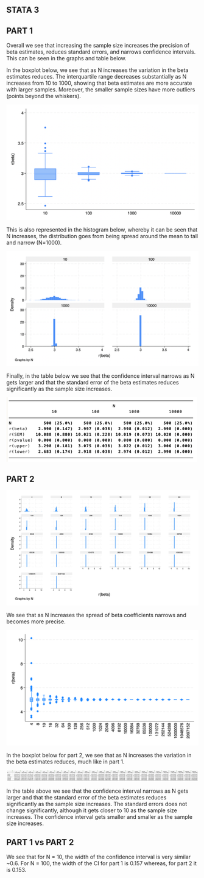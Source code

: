 ## STATA 3

## PART 1 
Overall we see that increasing the sample size increases the precision of beta estimates, reduces standard errors, and narrows confidence intervals. This can be seen in the graphs and table below.

In the boxplot below, we see that as N increases the variation in the beta estimates reduces. The interquartile range decreases substantially as N increases from 10 to 1000, showing that beta estimates are more accurate with larger samples. Moreover, the smaller sample sizes have more outliers (points beyond the whiskers).

 ![Boxplot](./box.png)


This is also represented in the histogram below, whereby it can be seen that N increases, the distribution goes from being spread around the mean to tall and narrow (N=1000).

 ![Histogram](./part_one.png)


Finally, in the table below we see that the confidence interval narrows as N gets larger and that the standard error of the beta estimates reduces significantly as the sample size increases.

 ![Table](./table_one.png)



## PART 2

 ![Histogramparttwo](./part2graph.jpg)

We see that as N increases the spread of beta coefficients narrows and becomes more precise.


  ![Box](./boxpart2.png)

In the boxplot below for part 2, we see that as N increases the variation in the beta estimates reduces, much like in part 1. 

  
  ![tablepart2](./part2table.png)


In the table above we see that the confidence interval narrows as N gets larger and that the standard error of the beta estimates reduces significantly as the sample size increases. The standard errors does not change significantly, although it gets closer to 10 as the sample size increases. The confidence interval gets smaller and smaller as the sample size increases.

## PART 1 vs PART 2 

We see that for N = 10, the width of the confidence interval is very similar ~0.6. For N = 100, the width of the CI for part 1 is 0.157 whereas, for part 2 it is 0.153. 

